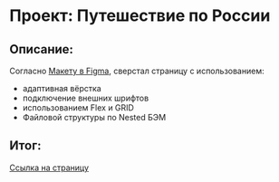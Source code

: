 # Проект: Путешествие по России

## Описание:
Согласно [Макету в Figma](https://www.figma.com/file/5S2WSbEFL6awjVWJ0NWL8Q/Sprint-3_-Russia-_-desktop-mobile?node-id=28503%3A0), сверстал страницу с использованием:
* адаптивная вёрстка
* подключение внешних шрифтов
* использованием Flex и GRID
* Файловой структуры по Nested БЭМ

## Итог:
[Ссылка на страницу](https://fiersekaz.github.io/Russian_travel/)
